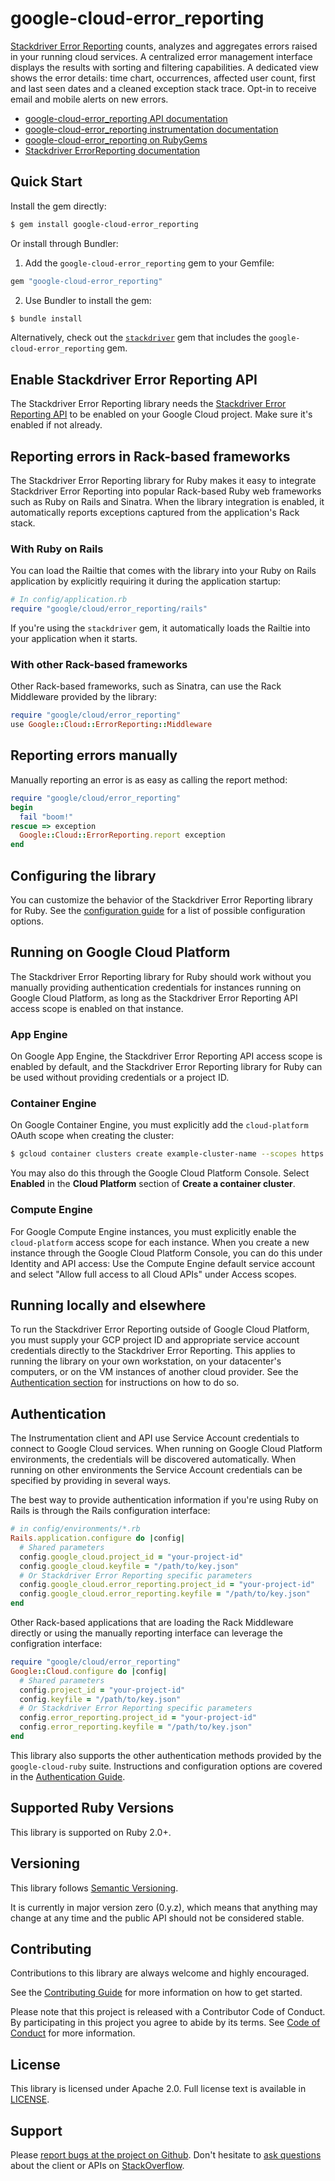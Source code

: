 # google-cloud-error_reporting

[Stackdriver Error Reporting](https://cloud.google.com/error-reporting/) counts,
analyzes and aggregates errors raised in your running cloud services. A
centralized error management interface displays the results with sorting 
and filtering capabilities. A dedicated view shows the error details: time 
chart, occurrences, affected user count, first and last seen dates and a 
cleaned exception stack trace. Opt-in to receive email and mobile alerts on 
new errors.

- [google-cloud-error_reporting API documentation](http://googlecloudplatform.github.io/google-cloud-ruby/#/docs/google-cloud-error_reporting/latest)
- [google-cloud-error_reporting instrumentation documentation](https://googlecloudplatform.github.io/google-cloud-ruby/#/docs/google-cloud-error_reporting/guides/instrumentation)
- [google-cloud-error_reporting on RubyGems](https://rubygems.org/gems/google-cloud-error_reporting)
- [Stackdriver ErrorReporting documentation](https://cloud.google.com/error-reporting/docs/)

## Quick Start

Install the gem directly:

```sh
$ gem install google-cloud-error_reporting
```

Or install through Bundler:

1. Add the `google-cloud-error_reporting` gem to your Gemfile:

```ruby
gem "google-cloud-error_reporting"
```

2. Use Bundler to install the gem:

```sh
$ bundle install
```

Alternatively, check out the [`stackdriver`](../stackdriver) gem that includes 
the `google-cloud-error_reporting` gem.

## Enable Stackdriver Error Reporting API

The Stackdriver Error Reporting library needs the [Stackdriver Error
Reporting API](https://console.cloud.google.com/apis/library/clouderrorreporting.googleapis.com) 
to be enabled on your Google Cloud project. Make sure it's enabled if not 
already.

## Reporting errors in Rack-based frameworks

The Stackdriver Error Reporting library for Ruby makes it easy to integrate 
Stackdriver Error Reporting into popular Rack-based Ruby web frameworks such as 
Ruby on Rails and Sinatra. When the library integration is enabled, it 
automatically reports exceptions captured from the application's Rack stack.

### With Ruby on Rails

You can load the Railtie that comes with the library into your Ruby 
on Rails application by explicitly requiring it during the application startup:

```ruby
# In config/application.rb
require "google/cloud/error_reporting/rails"
```

If you're using the `stackdriver` gem, it automatically loads the Railtie into 
your application when it starts.

### With other Rack-based frameworks

Other Rack-based frameworks, such as Sinatra, can use the Rack Middleware 
provided by the library:

```ruby
require "google/cloud/error_reporting"
use Google::Cloud::ErrorReporting::Middleware
```

## Reporting errors manually

Manually reporting an error is as easy as calling the report method:

```ruby
require "google/cloud/error_reporting"
begin
  fail "boom!"
rescue => exception
  Google::Cloud::ErrorReporting.report exception
end
```

## Configuring the library

You can customize the behavior of the Stackdriver Error Reporting library for 
Ruby. See the [configuration guide](../stackdriver/docs/configuration.md) for a list 
of possible configuration options.

## Running on Google Cloud Platform

The Stackdriver Error Reporting library for Ruby should work without you 
manually providing authentication credentials for instances running on Google 
Cloud Platform, as long as the Stackdriver Error Reporting API access scope is 
enabled on that instance.

### App Engine

On Google App Engine, the Stackdriver Error Reporting API access scope is 
enabled by default, and the Stackdriver Error Reporting library for Ruby can 
be used without providing credentials or a project ID.

### Container Engine

On Google Container Engine, you must explicitly add the `cloud-platform` OAuth 
scope when creating the cluster:

```sh
$ gcloud container clusters create example-cluster-name --scopes https://www.googleapis.com/auth/cloud-platform
```

You may also do this through the Google Cloud Platform Console. Select 
**Enabled** in the **Cloud Platform** section of **Create a container cluster**.

### Compute Engine

For Google Compute Engine instances, you must explicitly enable the 
`cloud-platform` access scope for each instance. When you create a new instance 
through the Google Cloud Platform Console, you can do this under Identity and 
API access: Use the Compute Engine default service account and select "Allow 
full access to all Cloud APIs" under Access scopes.

## Running locally and elsewhere

To run the Stackdriver Error Reporting outside of Google Cloud Platform, you 
must supply your GCP project ID and appropriate service account credentials 
directly to the Stackdriver Error Reporting. This applies to running the 
library on your own workstation, on your datacenter's computers, or on the VM 
instances of another cloud provider. See the [Authentication 
section](#authentication) for instructions on how to do so.

## Authentication

The Instrumentation client and API use Service Account credentials to connect 
to Google Cloud services. When running on Google Cloud Platform environments, 
the credentials will be discovered automatically. When running on other 
environments the Service Account credentials can be specified by providing in 
several ways.

The best way to provide authentication information if you're using Ruby on Rails
is through the Rails configuration interface:

```ruby
# in config/environments/*.rb
Rails.application.configure do |config|
  # Shared parameters
  config.google_cloud.project_id = "your-project-id"
  config.google_cloud.keyfile = "/path/to/key.json"
  # Or Stackdriver Error Reporting specific parameters
  config.google_cloud.error_reporting.project_id = "your-project-id"
  config.google_cloud.error_reporting.keyfile = "/path/to/key.json"
end
```

Other Rack-based applications that are loading the Rack Middleware directly or
using the manually reporting interface can leverage the configration interface:
 
```ruby
require "google/cloud/error_reporting"
Google::Cloud.configure do |config|
  # Shared parameters
  config.project_id = "your-project-id"
  config.keyfile = "/path/to/key.json"
  # Or Stackdriver Error Reporting specific parameters
  config.error_reporting.project_id = "your-project-id"
  config.error_reporting.keyfile = "/path/to/key.json"
end
```

This library also supports the other authentication methods provided by the 
`google-cloud-ruby` suite. Instructions and configuration options are covered 
in the [Authentication Guide](https://googlecloudplatform.github.io/google-cloud-ruby/#/docs/google-cloud-debugger/guides/authentication).

## Supported Ruby Versions

This library is supported on Ruby 2.0+.

## Versioning

This library follows [Semantic Versioning](http://semver.org/).

It is currently in major version zero (0.y.z), which means that anything may 
change at any time and the public API should not be considered stable.

## Contributing

Contributions to this library are always welcome and highly encouraged.

See the 
[Contributing Guide](https://googlecloudplatform.github.io/google-cloud-ruby/#/docs/guides/contributing) 
for more information on how to get started.

Please note that this project is released with a Contributor Code of Conduct. By
participating in this project you agree to abide by its terms. See 
[Code of Conduct](../CODE_OF_CONDUCT.md) for more information.

## License

This library is licensed under Apache 2.0. Full license text is available in
 [LICENSE](LICENSE).

## Support

Please 
[report bugs at the project on Github](https://github.com/GoogleCloudPlatform/google-cloud-ruby/issues).
Don't hesitate to 
[ask questions](http://stackoverflow.com/questions/tagged/google-cloud-platform+ruby) 
about the client or APIs on [StackOverflow](http://stackoverflow.com).

